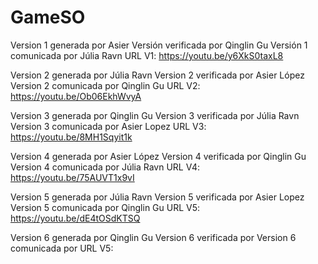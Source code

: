 # GameSO
Version 1 generada por Asier
Versión  verificada por Qinglin Gu
Versión 1 comunicada por Júlia Ravn
URL V1: https://youtu.be/y6XkS0taxL8

Version 2 generada por Júlia Ravn
Version 2 verificada por Asier López
Version 2 comunicada por Qinglin Gu
URL V2: https://youtu.be/Ob06EkhWvyA

Version 3 generada por Qinglin Gu
Version 3 verificada por Júlia Ravn
Version 3 comunicada por Asier Lopez
URL V3: https://youtu.be/8MH1Sqyit1k

Version 4 generada por Asier López
Version 4 verificada por Qinglin Gu
Version 4 comunicada por Júlia Ravn
URL V4: https://youtu.be/75AUVT1x9vI

Version 5 generada por Júlia Ravn
Version 5 verificada por Asier Lopez
Version 5 comunicada por Qinglin Gu
URL V5: https://youtu.be/dE4tOSdKTSQ

Version 6 generada por Qinglin Gu
Version 6 verificada por 
Version 6 comunicada por 
URL V5: 
